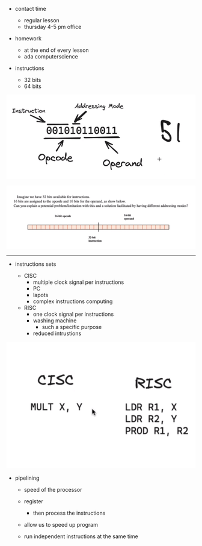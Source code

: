 - contact time
    - regular lesson
    - thursday 4-5 pm office

- homework
    - at the end of every lesson
    - ada computerscience

- instructions
    - 32 bits
    - 64 bits

![instructions](img/image.png)

![problem](img/image-1.png)

---

- instructions sets

    - CISC
        - multiple clock signal per instructions
        - PC
        - lapots
        - complex instructions computing
    - RISC
        - one clock signal per instructions
        - washing machine
            - such a specific purpose
        - reduced intrustions

![instructions](img/image-2.png)

- pipelining
    - speed of the processor
    - register
        - then process the instructions

    - allow us to speed up program
    - run independent instructions at the same time